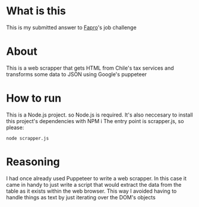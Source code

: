 # What is this
This is my submitted answer to [Fapro](https://fapro.app/ "Fapro's homepage")'s job challenge

# About
This is a web scrapper that gets HTML from Chile's tax services and transforms some data to JSON  using Google's puppeteer

# How to run
This is a Node.js project. so Node.js is required.
It's also neccesary to install this project's dependencies with NPM i
The entry point is scrapper.js, so please:
```
node scrapper.js
```

# Reasoning
I had once already used Puppeteer to write a web scrapper.
In this case it came in handy to just write a script that would extract the data from the table as it exists within the web browser.
This way I avoided having to handle things as text by just iterating over the DOM's objects